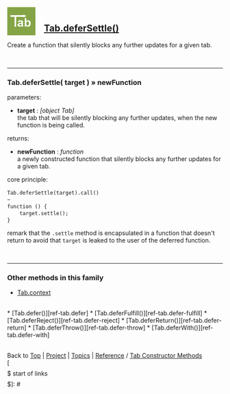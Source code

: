 <a name="top" ></a>

<img src="../img/tab-logo128.png" alt="Tab logo" align="left" style="float:left; margin-top:-22px;" height="66" /><img src="../img/1x1.png" align="left" style="float:left;" height="44" width="20" />
## [Tab.deferSettle()][ref-tab.defer-settle]

Create a function that silently blocks any further updates for a given tab.

<br />

---
### Tab.deferSettle( target ) » newFunction

parameters:
*   **target** : *[object Tab]*  
    the tab that will be silently blocking any further updates, when the new function is being called.

returns:
*   **newFunction** : *function*  
    a newly constructed function that silently blocks any further updates for a given tab.

core principle:

````
Tab.deferSettle(target).call()
~
function () {
    target.settle();
}
````
remark that the `.settle` method is encapsulated in a function that doesn't return to avoid that `target` is leaked to the user of the deferred function.

<br />

---
### Other methods in this family

*   [Tab.context][ref-tab.context]
<br />
*   [Tab.defer()][ref-tab.defer]
*   [Tab.deferFulfill()][ref-tab.defer-fulfill]
*   [Tab.deferReject()][ref-tab.defer-reject]
*   [Tab.deferReturn()][ref-tab.defer-return]
*   [Tab.deferThrow()][ref-tab.defer-throw]
*   [Tab.deferWith()][ref-tab.defer-with]



<br /> Back to [Top] | [Project] | [Topics] | [Reference] / [Tab Constructor Methods][ref-tab-constructor-methods] <br />
[$$$$$ start of links $$$$$]: #

[top]:       #top                        "back to the top of this page."
[project]:   /doc/project.md#the-project "back to the 'Project' section."
[topics]:    /doc/topics.md#topics       "back to the 'Topics' section."
[reference]: /doc/reference.md#reference "back to the 'Reference' section."



[topic-the-basics]:                              /doc/topics.md#the-basics                                  "more topics under 'The Basics'"
[topic-where-are-tabs-helping]:                  /doc/topics.md#where-are-tabs-helping                      "more topics under 'Where Are Tabs Helping?'"
[topic-where-are-tabs-lacking]:                  /doc/topics.md#where-are-tabs-lacking                      "more topics under 'Where Are Tabs Lacking?'"
[topic-advanced-topics]:                         /doc/topics.md#advanced-topics                             "more topics under 'Advanced Topics'"

[topic-a-basic-tab]:                             /doc/topics/a-basic-tab.md#top                             "A Basic Tab: creating and using a basic Tab object."
[topic-a-basic-callback]:                        /doc/topics/a-basic-callback.md#top                        "A Basic Callback: using a Tab object to handle callbacks."
[topic-a-basic-pipeline]:                        /doc/topics/a-basic-pipeline.md#top                        "A Basic Pipeline: using Tab objects for pipelining."
[topic-a-basic-stream]:                          /doc/topics/a-basic-stream.md#top                          "A Basic Stream: using a Tab object to work with sequence of data elements."
[topic-a-basic-promise]:                         /doc/topics/a-basic-promise.md#top                         "A Basic Promise: using a Tab object as a promise."
[topic-basic-lazy-evaluation]:                   /doc/topics/basic-lazy-evaluation.md#top                   "Basic Lazy Evaluation: using a Tab object for lazy evaluation."
[topic-basic-concurrent-computing]:              /doc/topics/basic-concurrent-computing.md#top              "Basic Concurrent Computing: using a Tab object to handle concurrent computing."

[topic-clean-function-signatures]:               /doc/topics/clean-function-signatures.md#top               "Clean Function Signatures: using function signatures without callbacks."
[topic-shallow-callback-nesting]:                /doc/topics/shallow-callback-nesting.md#top                "Shallow Callback Nesting: avoiding deeply nested functions."
[topic-top-down-control-flow]:                   /doc/topics/top-down-control-flow.md#top                   "Top-Down Control Flow: turning inverted control-flow back around."
[topic-predictable-execution-order]:             /doc/topics/predictable-execution-order.md#top             "Predictable Execution Order: avoiding issues with immediate callbacks."
[topic-modular-decomposition]:                   /doc/topics/modular-decomposition.md#top                   "Modular Decomposition:  ..."
[topic-aspect-oriented-programming]:             /doc/topics/aspect-oriented-programming.md#top             "Aspect Oriented Programming: ..."
[topic-exception-style-error-propagation]:       /doc/topics/exception-style-error-propagation.md#top       "Exception Style Error Propagation: letting errors propagate through a sequence of processing tabs."

[topic-debugging-asynchronous-events]:           /doc/topics/debugging-asynchronous-events.md#top           "Debugging Asynchronous Events: ..."

[topic-scheduling]:                              /doc/topics/scheduling.md#top                              "Scheduling: ..."
[topic-streaming-caching-recording]:             /doc/topics/streaming-caching-recording.md#top             "Streaming, Caching, Recording: ..."
[topic-extending-tab]:                           /doc/topics/extending-tab.md#top                           "Extending Tab: ..."



[ref-tab-object]:                   /doc/reference.md#tab-object                       "more attributes and methods under 'Tab Object'"
[ref-tab-constructor]:              /doc/reference.md#tab-constructor                  "more attributes and methods under 'Tab Constructor'"
[ref-tab-constructor-attributes]:   /doc/reference.md#tab-constructor-attributes       "more attributes under 'Tab Constructor Attributes'"
[ref-tab-constructor-methods]:      /doc/reference.md#tab-constructor-methods          "more methods under 'Tab Constructor Methods'"
[ref-tab-prototype-methods]:        /doc/reference.md#tab-prototype-methods            "more methods under 'Tab Prototype Methods'"
[ref-tab-instance-methods]:         /doc/reference.md#tab-instance-methods             "more methods under 'Tab Instance Methods'"
[ref-tab.ext-object]:               /doc/reference.md#tabext-object                    "more attributes and methods under 'Tab.Ext Object'"
[ref-tab.ext-methods]:              /doc/reference.md#tabext-methods                   "more attributes and methods under 'Tab.Ext Methods'"

[ref-new-tab]:                      /doc/reference/new-tab.md#top                      "new Tab(): construct a new tab, encapsulate a given tab if requested."
[ref-tab]:                          /doc/reference/tab.md#top                          "Tab(): convert to a tab, create a new tab if required."

[ref-tab.context]:                  /doc/reference/tab.context.md#top                  "Tab.context: the execution context for a processor function."
[ref-tab.version]:                  /doc/reference/tab.version.md#top                  "Tab.version: the version of this Tab library."

[ref-tab.capture]:                  /doc/reference/tab.capture.md#top                  "Tab.capture(): create a function that uses a given tab to store another function's subject and arguments, and then executes the other function."
[ref-tab.construct]:                /doc/reference/tab.construct.md#top                "Tab.construct(): construct a new tab, encapsulate a given tab if requested."
[ref-tab.convert]:                  /doc/reference/tab.convert.md#top                  "Tab.convert(): convert to a tab, create a new tab if required."
[ref-tab.defer]:                    /doc/reference/tab.defer.md#top                    "Tab.defer(): create a function that uses a given tab to store another function's result."
[ref-tab.defer-return]:             /doc/reference/tab.defer-return.md#top             "Tab.deferReturn(): create a function that updates the value of a given tab."
[ref-tab.defer-throw]:              /doc/reference/tab.defer-throw.md#top              "Tab.deferThrow(): create a function that puts a given tab in the failed state."
[ref-tab.is-tab]:                   /doc/reference/tab.is-tab.md#top                   "Tab.isTab(): was the given object created by this Tab constructor?"
[ref-tab.new-return]:               /doc/reference/tab.new-return.md#top               "Tab.newReturn(): create a new tab that is initialized with a given value."
[ref-tab.new-throw]:                /doc/reference/tab.new-throw.md#top                "Tab.newThrow(): create a new tab that is put in the failed state."
[ref-tab.trace]:                    /doc/reference/tab.trace.md#top                    "Tab.trace(): create a function that uses a given tab to store another function's subject, arguments, and result."

[ref-tab.prototype.catch]:          /doc/reference/tab.prototype.catch.md#top          "Tab.prototype.catch(): process 'thrown' notifications for this tab and create a new tab with the result."
[ref-tab.prototype.finally]:        /doc/reference/tab.prototype.finally.md#top        "Tab.prototype.finally(): process 'returned' and 'thrown' notifications for this tab and create a new tab with the result."
[ref-tab.prototype.has-returned]:   /doc/reference/tab.prototype.has-returned.md#top   "Tab.prototype.hasReturned(): has this tab an update value?"
[ref-tab.prototype.has-thrown]:     /doc/reference/tab.prototype.has-thrown.md#top     "Tab.prototype.hasThrown(): has this tab thrown an error?"
[ref-tab.prototype.raise]:          /doc/reference/tab.prototype.has-raise.md#top      "Tab.prototype.raise(): pass the values of this tab to the target tab of the enclosing processing method."
[ref-tab.prototype.return]:         /doc/reference/tab.prototype.return.md#top         "Tab.prototype.return(): update the value of this tab."
[ref-tab.prototype.throw]:          /doc/reference/tab.prototype.throw.md#top          "Tab.prototype.throw(): put this tab in the failed state."
[ref-tab.prototype.to-string]:      /doc/reference/tab.prototype.to-string.md#top      "Tab.prototype.toString(): get a string representation for this tab."
[ref-tab.prototype.try]:            /doc/reference/tab.prototype.try.md#top            "Tab.prototype.try(): process 'returned' notifications for this tab and create a new tab with the result."
[ref-tab.prototype.value-of]:       /doc/reference/tab.prototype.value-of.md#top       "Tab.prototype.valueOf(): get the principal value of this tab."

[ref-tab.ext]:                      /doc/reference/tab.ext.md#top                      "Tab.Ext: resources for extending the Tab library."

[ref-tab.ext.context.pop]:          /doc/reference/tab.ext.context.pop.md#top          "Tab.Ext.context.pop(): the basic method to re-instate the previous execution context."
[ref-tab.ext.context.push]:         /doc/reference/tab.ext.context.push.md#top         "Tab.Ext.context.push(): the basic method to create a new execution context."
[ref-tab.ext.defer]:                /doc/reference/tab.ext.defer.md#top                "Tab.Ext.defer(): the basic method to create deferred functions."
[ref-tab.ext.initialize]:           /doc/reference/tab.ext.initialize.md#top           "Tab.Ext.initialize(): the basic method to initialize methods that process notifications from a tab."
[ref-tab.ext.return]:               /doc/reference/tab.ext.return.md#top               "Tab.Ext.return(): the basic method to update the value of a tab."
[ref-tab.ext.subscribe]:            /doc/reference/tab.ext.subscribe.md#top            "Tab.Ext.subscribe(): the basic method to subscribe to notifications from a tab."
[ref-tab.ext.throw]:                /doc/reference/tab.ext.throw.md#top                "Tab.Ext.throw(): the basic method to set a tab in the failed state."
<!-- ##### start of links ##### -->

[top]:       #top                        "back to the top of this page."
[project]:   /docs/project.md#the-project "back to the 'Project' section."
[topics]:    /docs/topics.md#topics       "back to the 'Topics' section."
[reference]: /docs/reference.md#reference "back to the 'Reference' section."



[topic-the-basics]:                              /docs/topics.md#the-basics                                  "more topics under 'The Basics'"
[topic-where-are-tabs-helping]:                  /docs/topics.md#where-are-tabs-helping                      "more topics under 'Where Are Tabs Helping?'"
[topic-where-are-tabs-lacking]:                  /docs/topics.md#where-are-tabs-lacking                      "more topics under 'Where Are Tabs Lacking?'"
[topic-advanced-topics]:                         /docs/topics.md#advanced-topics                             "more topics under 'Advanced Topics'"

[topic-a-basic-tab]:                             /docs/topics/a-basic-tab.md#top                             "A Basic Tab: creating and using a basic Tab object."
[topic-a-basic-callback]:                        /docs/topics/a-basic-callback.md#top                        "A Basic Callback: using a Tab object to handle callbacks."
[topic-a-basic-pipeline]:                        /docs/topics/a-basic-pipeline.md#top                        "A Basic Pipeline: using Tab objects for pipelining."
[topic-a-basic-stream]:                          /docs/topics/a-basic-stream.md#top                          "A Basic Stream: using a Tab object to work with sequence of data elements."
[topic-a-basic-promise]:                         /docs/topics/a-basic-promise.md#top                         "A Basic Promise: using a Tab object as a promise."
[topic-basic-lazy-evaluation]:                   /docs/topics/basic-lazy-evaluation.md#top                   "Basic Lazy Evaluation: using a Tab object for lazy evaluation."
[topic-basic-concurrent-computing]:              /docs/topics/basic-concurrent-computing.md#top              "Basic Concurrent Computing: using a Tab object to handle concurrent computing."

[topic-clean-function-signatures]:               /docs/topics/clean-function-signatures.md#top               "Clean Function Signatures: using function signatures without callbacks."
[topic-shallow-callback-nesting]:                /docs/topics/shallow-callback-nesting.md#top                "Shallow Callback Nesting: avoiding deeply nested functions."
[topic-top-down-control-flow]:                   /docs/topics/top-down-control-flow.md#top                   "Top-Down Control Flow: turning inverted control-flow back around."
[topic-predictable-execution-order]:             /docs/topics/predictable-execution-order.md#top             "Predictable Execution Order: avoiding issues with immediate callbacks."
[topic-modular-decomposition]:                   /docs/topics/modular-decomposition.md#top                   "Modular Decomposition:  ..."
[topic-aspect-oriented-programming]:             /docs/topics/aspect-oriented-programming.md#top             "Aspect Oriented Programming: ..."
[topic-exception-style-error-propagation]:       /docs/topics/exception-style-error-propagation.md#top       "Exception Style Error Propagation: letting errors propagate through a sequence of processing tabs."

[topic-debugging-asynchronous-events]:           /docs/topics/debugging-asynchronous-events.md#top           "Debugging Asynchronous Events: ..."

[topic-scheduling]:                              /docs/topics/scheduling.md#top                              "Scheduling: ..."
[topic-streaming-caching-queuing-collecting]:    /docs/topics/streaming-caching-queuing-collecting.md#top    "Streaming, Caching, Queuing, Collecting: ..."
[topic-extending-tab]:                           /docs/topics/extending-tab.md#top                           "Extending Tab: ..."



[ref-tab-object]:                    /docs/reference.md#tab-object                        "more attributes and methods under 'Tab Object'"
[ref-tab-constructor]:               /docs/reference.md#tab-constructor                   "more attributes and methods under 'Tab Constructor'"
[ref-tab-constructor-attributes]:    /docs/reference.md#tab-constructor-attributes        "more attributes under 'Tab Constructor Attributes'"
[ref-tab-constructor-methods]:       /docs/reference.md#tab-constructor-methods           "more methods under 'Tab Constructor Methods'"
[ref-tab-prototype-methods]:         /docs/reference.md#tab-prototype-methods             "more methods under 'Tab Prototype Methods'"
[ref-tab-instance-methods]:          /docs/reference.md#tab-instance-methods              "more methods under 'Tab Instance Methods'"
[ref-tab.schedulers-object]:         /docs/reference.md#tabschedulers-object              "more attributes and methods under 'Tab.Schedulers Object'"
[ref-tab.schedulers-attributes]:     /docs/reference.md#tabschedulers-attributes          "more attributes and methods under 'Tab.Schedulers Attributes'"
[ref-tab.schedulers-methods]:        /docs/reference.md#tabschedulers-methods             "more attributes and methods under 'Tab.Schedulers Methods'"
[ref-tab.x-object]:                  /docs/reference.md#tabx-object                       "more attributes and methods under 'Tab.X Object'"
[ref-tab.x-attributes]:              /docs/reference.md#tabx-attributes                   "more attributes and methods under 'Tab.X Attributes'"
[ref-tab.x-methods]:                 /docs/reference.md#tabx-methods                      "more attributes and methods under 'Tab.X Methods'"

[ref-new-tab]:                       /docs/reference/new-tab.md#top                       "new Tab(): construct a new tab, delegate to a given tab if requested."
[ref-tab]:                           /docs/reference/tab.md#top                           "Tab(): convert to a tab, create a new tab if required."

[ref-tab.context]:                   /docs/reference/tab.context.md#top                   "Tab.context: the processing context for a processor function."
[ref-tab.version]:                   /docs/reference/tab.version.md#top                   "Tab.version: the version of this Tab library."

[ref-tab.construct]:                 /docs/reference/tab.construct.md#top                 "Tab.construct(): construct a new tab, delegate to a given tab if requested."
[ref-tab.convert]:                   /docs/reference/tab.convert.md#top                   "Tab.convert(): convert to a tab, create a new tab if required."
[ref-tab.defer]:                     /docs/reference/tab.defer.md#top                     "Tab.defer(): create a function that uses a given tab to store another function's result."
[ref-tab.defer-raise]:               /docs/reference/tab.defer-raise.md#top               "Tab.deferRaise(): create a function that puts a given tab in the failed state."
[ref-tab.defer-return]:              /docs/reference/tab.defer-return.md#top              "Tab.deferReturn(): create a function that updates the value of a given tab, and silently blocks any further updates."
[ref-tab.defer-settle]:              /docs/reference/tab.defer-settle.md#top              "Tab.deferSettle(): create a function that silently blocks any further updates for a given tab."
[ref-tab.defer-throw]:               /docs/reference/tab.defer-throw.md#top               "Tab.deferThrow(): create a function that puts a given tab in the failed state, and silently blocks any further updates."
[ref-tab.defer-yield]:               /docs/reference/tab.defer-yield.md#top               "Tab.deferYield(): create a function that updates the value of a given tab."
[ref-tab.defer-with]:                /docs/reference/tab.defer-with.md#top                "Tab.deferWith(): create a function that uses a given tab to store another function's result, using the new function's subject as a first argument for the other function."
[ref-tab.do-raise]:                  /docs/reference/tab.do-raise.md#top                  "Tab.doRaise(): create a new tab that is put in the failed state (for ES3 environments)."
[ref-tab.do-return]:                 /docs/reference/tab.do-return.md#top                 "Tab.doReturn(): create a new tab that is initialized with a given value, and silently block any further updates (for ES3 environments)."
[ref-tab.do-throw]:                  /docs/reference/tab.do-throw.md#top                  "Tab.doThrow(): create a new tab that is put in the failed state, and silently block any further updates (for ES3 environments)."
[ref-tab.do-yield]:                  /docs/reference/tab.do-yield.md#top                  "Tab.doYield(): create a new tab that is initialized with a given value (for ES3 environments)."
[ref-tab.is-tab]:                    /docs/reference/tab.is-tab.md#top                    "Tab.isTab(): was the given object created by this Tab constructor?"
[ref-tab.raise]:                     /docs/reference/tab.raise.md#top                     "Tab.raise(): create a new tab that is put in the failed state."
[ref-tab.return]:                    /docs/reference/tab.return.md#top                    "Tab.return(): create a new tab that is initialized with a given value, and silently block any further updates."
[ref-tab.throw]:                     /docs/reference/tab.throw.md#top                     "Tab.throw(): create a new tab that is put in the failed state, and silently block any further updates."
[ref-tab.yield]:                     /docs/reference/tab.yield.md#top                     "Tab.yield(): create a new tab that is initialized with a given value."

[ref-tab.prototype.cancel]:          /docs/reference/tab.prototype.cancel.md#top          "Tab.prototype.cancel(): cancel all subscriptions and all scheduled processors for this tab."
[ref-tab.prototype.catch]:           /doc/reference/tab.prototype.catch.md#top            "Tab.prototype.catch(): process 'raised' and 'thrown' notifications for this tab and create a new tab with the result."
[ref-tab.prototype.do-catch]:        /doc/reference/tab.prototype.do-catch.md#top         "Tab.prototype.doCatch(): process 'raised' and 'thrown' notifications for this tab and create a new tab with the result (for ES3 environments)."
[ref-tab.prototype.do-finally]:      /doc/reference/tab.prototype.do-finally.md#top       "Tab.prototype.doFinally(): process all notifications for this tab and create a new tab with the result (for ES3 environments)."
[ref-tab.prototype.do-raise]:        /docs/reference/tab.prototype.do-raise.md#top        "Tab.prototype.doRaise(): put this tab in the failed state (for ES3 environments)."
[ref-tab.prototype.do-return]:       /docs/reference/tab.prototype.do-return.md#top       "Tab.prototype.doReturn(): update the value of this tab, and silently block any further updates (for ES3 environments)."
[ref-tab.prototype.do-throw]:        /docs/reference/tab.prototype.do-throw.md#top        "Tab.prototype.doThrow(): put this tab in the failed state, and silently block any further updates (for ES3 environments)."
[ref-tab.prototype.do-try]:          /doc/reference/tab.prototype.do-try.md#top           "Tab.prototype.doTry(): process 'yielded' and 'returned' notifications for this tab and create a new tab with the result (for ES3 environments)."
[ref-tab.prototype.do-yield]:        /docs/reference/tab.prototype.do-yield.md#top        "Tab.prototype.doYield(): update the value of this tab (for ES3 environments)."
[ref-tab.prototype.finally]:         /doc/reference/tab.prototype.finally.md#top          "Tab.prototype.finally(): process all notifications for this tab and create a new tab with the result."
[ref-tab.prototype.has-raised]:      /docs/reference/tab.prototype.has-raised.md#top      "Tab.prototype.hasRaised(): has this tab raised an error?"
[ref-tab.prototype.has-returned]:    /docs/reference/tab.prototype.has-returned.md#top    "Tab.prototype.hasReturned(): has this tab returned a value?"
[ref-tab.prototype.has-thrown]:      /docs/reference/tab.prototype.has-thrown.md#top      "Tab.prototype.hasThrown(): has this tab thrown an error?"
[ref-tab.prototype.has-yielded]:     /docs/reference/tab.prototype.has-yielded.md#top     "Tab.prototype.hasYielded(): has this tab yielded a value?"
[ref-tab.prototype.is-cancelled]:    /docs/reference/tab.prototype.is-cancelled.md#top    "Tab.prototype.isCancelled(): are all subscriptions for this tab cancelled?"
[ref-tab.prototype.is-settled]:      /docs/reference/tab.prototype.is-settled.md#top      "Tab.prototype.isSettled(): are any further updates for this tab blocked?"
[ref-tab.prototype.on-cancelled]:    /docs/reference/tab.prototype.on-cancelled.md#top    "Tab.prototype.onCancelled(): execute a processor when this tab is cancelled."
[ref-tab.prototype.on-raised]:       /docs/reference/tab.prototype.on-raised.md#top       "Tab.prototype.onRaised(): execute a processor when this tab has raised an error."
[ref-tab.prototype.on-returned]:     /docs/reference/tab.prototype.on-returned.md#top     "Tab.prototype.onReturned(): execute a processor when this tab has returned a value."
[ref-tab.prototype.on-settled]:      /docs/reference/tab.prototype.on-settled.md#top      "Tab.prototype.onSettled(): execute a processor when this tab is settled."
[ref-tab.prototype.on-thrown]:       /docs/reference/tab.prototype.on-thrown.md#top       "Tab.prototype.onThrown(): execute a processor when this tab has thrown an error."
[ref-tab.prototype.on-yielded]:      /docs/reference/tab.prototype.on-yielded.md#top      "Tab.prototype.onYielded(): execute a processor when this tab has yielded a value."
[ref-tab.prototype.raise]:           /docs/reference/tab.prototype.raise.md#top           "Tab.prototype.raise(): put this tab in the failed state."
[ref-tab.prototype.return]:          /docs/reference/tab.prototype.return.md#top          "Tab.prototype.return(): update the value of this tab, and silently block any further updates."
[ref-tab.prototype.settle]:          /docs/reference/tab.prototype.settle.md#top          "Tab.prototype.settle(): silently block any further updates for this tab."
[ref-tab.prototype.throw]:           /docs/reference/tab.prototype.throw.md#top           "Tab.prototype.throw(): put this tab in the failed state, and silently block any further updates."
[ref-tab.prototype.to-string]:       /docs/reference/tab.prototype.to-string.md#top       "Tab.prototype.toString(): get a string representation for this tab."
[ref-tab.prototype.try]:             /doc/reference/tab.prototype.try.md#top              "Tab.prototype.try(): process 'yielded' and 'returned' notifications for this tab and create a new tab with the result."
[ref-tab.prototype.value-of]:        /docs/reference/tab.prototype.value-of.md#top        "Tab.prototype.valueOf(): get the principal value of this tab."
[ref-tab.prototype.yield]:           /docs/reference/tab.prototype.yield.md#top           "Tab.prototype.yield(): update the value of this tab."

[ref-tab.schedulers.tick]:           /docs/reference/tab.schedulers.tick.md#top           "Tab.Schedulers.es5: a sequence number incremented in every turn"

[ref-tab.schedulers.schedule-first]: /docs/reference/tab.schedulers.schedule-first.md#top "Tab.Schedulers.defer(): schedule a given callback before all other callbacks in the next turn."
[ref-tab.schedulers.schedule-last]:  /docs/reference/tab.schedulers.schedule-last.md#top  "Tab.Schedulers.defer(): schedule a given callback after all other callbacks."
[ref-tab.schedulers.schedule-next]:  /docs/reference/tab.schedulers.schedule-next.md#top  "Tab.Schedulers.notify(): schedule a given callback in the next turn."
[ref-tab.schedulers.schedule-now]:   /docs/reference/tab.schedulers.schedule-now.md#top   "Tab.Schedulers.subscribe(): call the callback immediately."

[ref-tab.x.es5]:                     /docs/reference/tab.x.es5.md#top                     "Tab.X.es5: is this library running in an ES5 environment?"

[ref-tab.x.defer]:                   /docs/reference/tab.x.defer.md#top                   "Tab.X.defer(): the basic method to create deferred functions."
[ref-tab.x.notify]:                  /docs/reference/tab.x.notify.md#top                  "Tab.X.notify(): the basic method to send notifications for a tab."
[ref-tab.x.subscribe]:               /docs/reference/tab.x.subscribe.md#top               "Tab.X.subscribe(): the basic method to subscribe to notifications from a tab."
